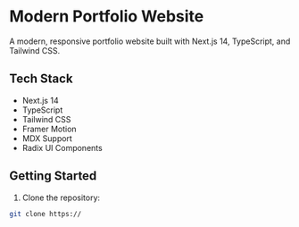 # Modern Portfolio Website

A modern, responsive portfolio website built with Next.js 14, TypeScript, and Tailwind CSS.

## Tech Stack

- Next.js 14
- TypeScript
- Tailwind CSS
- Framer Motion
- MDX Support
- Radix UI Components

## Getting Started

1. Clone the repository:

```bash
git clone https://
```
